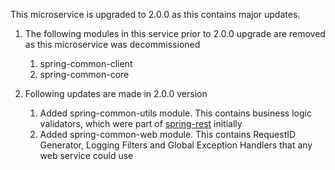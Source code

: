 This microservice is upgraded to 2.0.0 as this contains major updates.

1. The following modules in this service prior to 2.0.0 upgrade are removed as this microservice was decommissioned
    1. spring-common-client
    2. spring-common-core

2. Following updates are made in 2.0.0 version
    1. Added spring-common-utils module. This contains business logic validators, which were part of [spring-rest](https://bitbucket.nextgen.com/projects/MFPLAT/repos/spring-rest/browse) initially
    2. Added spring-common-web module. This contains RequestID Generator, Logging Filters and Global Exception Handlers that any web service could use